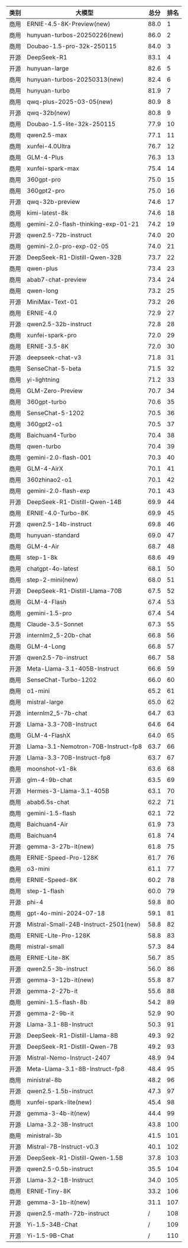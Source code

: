 
| 类别 | 大模型                         | 总分  | 排名 |
|-----|------------------------------|------|----|
|商用|ERNIE-4.5-8K-Preview(new)|88.0|1|
|商用|hunyuan-turbos-20250226(new)|86.0|2|
|商用|Doubao-1.5-pro-32k-250115|84.0|3|
|开源|DeepSeek-R1|83.1|4|
|开源|hunyuan-large|82.6|5|
|商用|hunyuan-turbos-20250313(new)|82.4|6|
|商用|hunyuan-turbo|81.9|7|
|商用|qwq-plus-2025-03-05(new)|80.9|8|
|开源|qwq-32b(new)|80.8|9|
|商用|Doubao-1.5-lite-32k-250115|77.9|10|
|商用|qwen2.5-max|77.1|11|
|商用|xunfei-4.0Ultra|76.7|12|
|商用|GLM-4-Plus|76.3|13|
|商用|xunfei-spark-max|75.4|14|
|商用|360gpt-pro|75.0|15|
|商用|360gpt2-pro|75.0|16|
|开源|qwq-32b-preview|74.6|17|
|商用|kimi-latest-8k|74.6|18|
|商用|gemini-2.0-flash-thinking-exp-01-21|74.2|19|
|开源|qwen2.5-72b-instruct|74.0|20|
|商用|gemini-2.0-pro-exp-02-05|74.0|21|
|开源|DeepSeek-R1-Distill-Qwen-32B|73.7|22|
|商用|qwen-plus|73.4|23|
|商用|abab7-chat-preview|73.4|24|
|商用|qwen-long|73.2|25|
|开源|MiniMax-Text-01|73.2|26|
|商用|ERNIE-4.0|72.9|27|
|开源|qwen2.5-32b-instruct|72.8|28|
|商用|xunfei-spark-pro|72.0|29|
|商用|ERNIE-3.5-8K|72.0|30|
|开源|deepseek-chat-v3|71.8|31|
|商用|SenseChat-5-beta|71.5|32|
|商用|yi-lightning|71.2|33|
|商用|GLM-Zero-Preview|70.7|34|
|商用|360gpt-turbo|70.6|35|
|商用|SenseChat-5-1202|70.5|36|
|商用|360gpt2-o1|70.5|37|
|商用|Baichuan4-Turbo|70.4|38|
|商用|qwen-turbo|70.4|39|
|商用|gemini-2.0-flash-001|70.3|40|
|商用|GLM-4-AirX|70.1|41|
|商用|360zhinao2-o1|70.1|42|
|商用|gemini-2.0-flash-exp|70.1|43|
|开源|DeepSeek-R1-Distill-Qwen-14B|69.9|44|
|商用|ERNIE-4.0-Turbo-8K|69.9|45|
|开源|qwen2.5-14b-instruct|69.8|46|
|商用|hunyuan-standard|69.0|47|
|商用|GLM-4-Air|68.7|48|
|商用|step-1-8k|68.6|49|
|商用|chatgpt-4o-latest|68.1|50|
|商用|step-2-mini(new)|68.0|51|
|开源|DeepSeek-R1-Distill-Llama-70B|67.5|52|
|商用|GLM-4-Flash|67.4|53|
|商用|gemini-1.5-pro|67.4|54|
|商用|Claude-3.5-Sonnet|67.3|55|
|开源|internlm2_5-20b-chat|66.8|56|
|商用|GLM-4-Long|66.8|57|
|开源|qwen2.5-7b-instruct|66.7|58|
|开源|Meta-Llama-3.1-405B-Instruct|66.6|59|
|商用|SenseChat-Turbo-1202|66.0|60|
|商用|o1-mini|65.2|61|
|商用|mistral-large|65.0|62|
|开源|internlm2_5-7b-chat|64.7|63|
|开源|Llama-3.3-70B-Instruct|64.6|64|
|商用|GLM-4-FlashX|64.0|65|
|开源|Llama-3.1-Nemotron-70B-Instruct-fp8|63.7|66|
|开源|Llama-3.3-70B-Instruct-fp8|63.7|67|
|商用|moonshot-v1-8k|63.6|68|
|开源|glm-4-9b-chat|63.5|69|
|开源|Hermes-3-Llama-3.1-405B|63.1|70|
|商用|abab6.5s-chat|62.2|71|
|商用|gemini-1.5-flash|62.1|72|
|商用|Baichuan4-Air|61.9|73|
|商用|Baichuan4|61.8|74|
|开源|gemma-3-27b-it(new)|61.8|75|
|商用|ERNIE-Speed-Pro-128K|61.7|76|
|商用|o3-mini|61.1|77|
|商用|ERNIE-Speed-8K|60.2|78|
|商用|step-1-flash|60.0|79|
|开源|phi-4|59.8|80|
|商用|gpt-4o-mini-2024-07-18|59.1|81|
|开源|Mistral-Small-24B-Instruct-2501(new)|58.8|82|
|商用|ERNIE-Lite-Pro-128K|58.8|83|
|商用|mistral-small|57.3|84|
|商用|ERNIE-Lite-8K|56.7|85|
|开源|qwen2.5-3b-instruct|56.0|86|
|开源|gemma-3-12b-it(new)|55.8|87|
|开源|gemma-2-27b-it|55.6|88|
|商用|gemini-1.5-flash-8b|54.2|89|
|开源|gemma-2-9b-it|52.9|90|
|开源|Llama-3.1-8B-Instruct|50.3|91|
|开源|DeepSeek-R1-Distill-Llama-8B|49.3|92|
|开源|DeepSeek-R1-Distill-Qwen-7B|49.2|93|
|开源|Mistral-Nemo-Instruct-2407|48.9|94|
|开源|Meta-Llama-3.1-8B-Instruct-fp8|48.4|95|
|商用|ministral-8b|48.2|96|
|开源|qwen2.5-1.5b-instruct|47.3|97|
|商用|xunfei-spark-lite(new)|45.4|98|
|开源|gemma-3-4b-it(new)|44.4|99|
|开源|Llama-3.2-3B-Instruct|43.8|100|
|商用|ministral-3b|41.5|101|
|开源|Mistral-7B-Instruct-v0.3|40.1|102|
|开源|DeepSeek-R1-Distill-Qwen-1.5B|37.8|103|
|开源|qwen2.5-0.5b-instruct|35.5|104|
|开源|Llama-3.2-1B-Instruct|34.0|105|
|商用|ERNIE-Tiny-8K|33.2|106|
|开源|gemma-3-1b-it(new)|31.1|107|
|开源|qwen2.5-math-72b-instruct|/|108|
|开源|Yi-1.5-34B-Chat|/|109|
|开源|Yi-1.5-9B-Chat|/|110|

